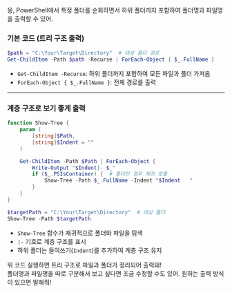 응, PowerShell에서 특정 폴더를 순회하면서 하위 폴더까지 포함하여 폴더명과 파일명을 출력할 수 있어.  

### **기본 코드 (트리 구조 출력)**
```powershell
$path = "C:\Your\Target\Directory"  # 대상 폴더 경로
Get-ChildItem -Path $path -Recurse | ForEach-Object { $_.FullName }
```
- `Get-ChildItem -Recurse`: 하위 폴더까지 포함하여 모든 파일과 폴더 가져옴  
- `ForEach-Object { $_.FullName }`: 전체 경로를 출력  

---

### **계층 구조로 보기 좋게 출력**
```powershell
function Show-Tree {
    param (
        [string]$Path,
        [string]$Indent = ""
    )

    Get-ChildItem -Path $Path | ForEach-Object {
        Write-Output "$Indent|- $_"
        if ($_.PSIsContainer) {  # 폴더인 경우 재귀 호출
            Show-Tree -Path $_.FullName -Indent "$Indent   "
        }
    }
}

$targetPath = "C:\Your\Target\Directory"  # 대상 폴더
Show-Tree -Path $targetPath
```
- `Show-Tree` 함수가 재귀적으로 폴더와 파일을 탐색  
- `|-` 기호로 계층 구조를 표시  
- 하위 폴더는 들여쓰기(`Indent`)를 추가하여 계층 구조 유지  

위 코드 실행하면 트리 구조로 파일과 폴더가 정리되어 출력돼!  
폴더명과 파일명을 따로 구분해서 보고 싶다면 조금 수정할 수도 있어. 원하는 출력 방식이 있으면 말해줘!